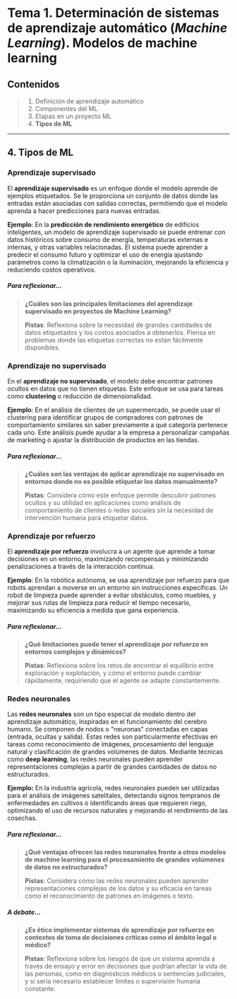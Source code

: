# Tema 1. Determinación de sistemas de aprendizaje automático (*Machine Learning*). Modelos de machine learning

## Contenidos

> 1. Definición de aprendizaje automático
> 2. Componentes del ML
> 3. Etapas en un proyecto ML
> 4. **Tipos de ML**
>

---

## 4. Tipos de ML 

### Aprendizaje supervisado

El **aprendizaje supervisado** es un enfoque donde el modelo aprende de ejemplos etiquetados. Se le proporciona un conjunto de datos donde las entradas están asociadas con salidas correctas, permitiendo que el modelo aprenda a hacer predicciones para nuevas entradas.

**Ejemplo**: En la **predicción de rendimiento energético** de edificios inteligentes, un modelo de aprendizaje supervisado se puede entrenar con datos históricos sobre consumo de energía, temperaturas externas e internas, y otras variables relacionadas. El sistema puede aprender a predecir el consumo futuro y optimizar el uso de energía ajustando parámetros como la climatización o la iluminación, mejorando la eficiencia y reduciendo costos operativos.

##### Para reflexionar...

> **¿Cuáles son las principales limitaciones del aprendizaje supervisado en proyectos de Machine Learning?**
>
> **Pistas**: Reflexiona sobre la necesidad de grandes cantidades de datos etiquetados y los costos asociados a obtenerlos. Piensa en problemas donde las etiquetas correctas no están fácilmente disponibles.

### Aprendizaje no supervisado

En el **aprendizaje no supervisado**, el modelo debe encontrar patrones ocultos en datos que no tienen etiquetas. Este enfoque se usa para tareas como **clustering** o reducción de dimensionalidad.

**Ejemplo**: En el análisis de clientes de un supermercado, se puede usar el clustering para identificar grupos de compradores con patrones de comportamiento similares sin saber previamente a qué categoría pertenece cada uno. Este análisis puede ayudar a la empresa a personalizar campañas de marketing o ajustar la distribución de productos en las tiendas.

##### Para reflexionar...

> **¿Cuáles son las ventajas de aplicar aprendizaje no supervisado en entornos donde no es posible etiquetar los datos manualmente?**
>
> **Pistas**: Considera cómo este enfoque permite descubrir patrones ocultos y su utilidad en aplicaciones como análisis de comportamiento de clientes o redes sociales sin la necesidad de intervención humana para etiquetar datos.

### Aprendizaje por refuerzo

El **aprendizaje por refuerzo** involucra a un agente que aprende a tomar decisiones en un entorno, maximizando recompensas y minimizando penalizaciones a través de la interacción continua.

**Ejemplo**: En la robótica autónoma, se usa aprendizaje por refuerzo para que robots aprendan a moverse en un entorno sin instrucciones específicas. Un robot de limpieza puede aprender a evitar obstáculos, como muebles, y mejorar sus rutas de limpieza para reducir el tiempo necesario, maximizando su eficiencia a medida que gana experiencia.

##### Para reflexionar...

> **¿Qué limitaciones puede tener el aprendizaje por refuerzo en entornos complejos y dinámicos?**
>
> **Pistas**: Reflexiona sobre los retos de encontrar el equilibrio entre exploración y explotación, y cómo el entorno puede cambiar rápidamente, requiriendo que el agente se adapte constantemente.

### Redes neuronales

Las **redes neuronales** son un tipo especial de modelo dentro del aprendizaje automático, inspiradas en el funcionamiento del cerebro humano. Se componen de nodos o "neuronas" conectadas en capas (entrada, ocultas y salida). Estas redes son particularmente efectivas en tareas como reconocimiento de imágenes, procesamiento del lenguaje natural y clasificación de grandes volúmenes de datos. Mediante técnicas como **deep learning**, las redes neuronales pueden aprender representaciones complejas a partir de grandes cantidades de datos no estructurados.

**Ejemplo:** En la industria agrícola, redes neuronales pueden ser utilizadas para el análisis de imágenes satelitales, detectando signos tempranos de enfermedades en cultivos o identificando áreas que requieren riego, optimizando el uso de recursos naturales y mejorando el rendimiento de las cosechas.

##### Para reflexionar...

> **¿Qué ventajas ofrecen las redes neuronales frente a otros modelos de machine learning para el procesamiento de grandes volúmenes de datos no estructurados?**
>
> **Pistas**: Considera cómo las redes neuronales pueden aprender representaciones complejas de los datos y su eficacia en tareas como el reconocimiento de patrones en imágenes o texto.

##### A debate...

> **¿Es ético implementar sistemas de aprendizaje por refuerzo en contextos de toma de decisiones críticas como el ámbito legal o médico?**
>
> **Pistas**: Reflexiona sobre los riesgos de que un sistema aprenda a través de ensayo y error en decisiones que podrían afectar la vida de las personas, como en diagnósticos médicos o sentencias judiciales, y si sería necesario establecer límites o supervisión humana constante.
